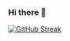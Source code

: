 ### Hi there 👋
[![GitHub Streak](http://github-readme-streak-stats.herokuapp.com?user=ajitiok&theme=merko&hide_border=true&border_radius=5.7&date_format=%5BY%20%5DM%20j&mode=weekly)](https://git.io/streak-stats)
<!--
**ajitiok/ajitiok** is a ✨ _special_ ✨ repository because its `README.md` (this file) appears on your GitHub profile.

Here are some ideas to get you started:

- 🔭 I’m currently working on ...
- 🌱 I’m currently learning ...
- 👯 I’m looking to collaborate on ...
- 🤔 I’m looking for help with ...
- 💬 Ask me about ...
- 📫 How to reach me: ...
- 😄 Pronouns: ...
- ⚡ Fun fact: ...
-->
